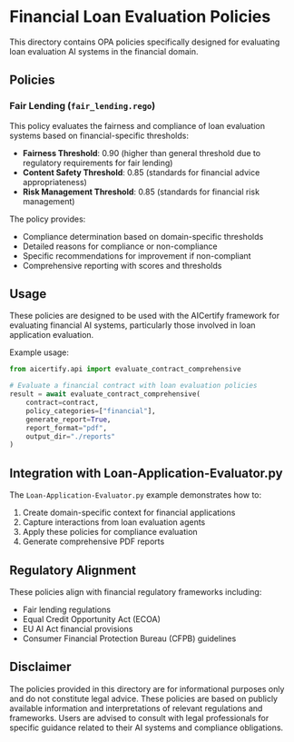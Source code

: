 # Financial Loan Evaluation Policies

This directory contains OPA policies specifically designed for evaluating loan evaluation AI systems in the financial domain.

## Policies

### Fair Lending (`fair_lending.rego`)

This policy evaluates the fairness and compliance of loan evaluation systems based on financial-specific thresholds:

- **Fairness Threshold**: 0.90 (higher than general threshold due to regulatory requirements for fair lending)
- **Content Safety Threshold**: 0.85 (standards for financial advice appropriateness)
- **Risk Management Threshold**: 0.85 (standards for financial risk management)

The policy provides:
- Compliance determination based on domain-specific thresholds
- Detailed reasons for compliance or non-compliance
- Specific recommendations for improvement if non-compliant
- Comprehensive reporting with scores and thresholds

## Usage

These policies are designed to be used with the AICertify framework for evaluating financial AI systems, particularly those involved in loan application evaluation.

Example usage:

```python
from aicertify.api import evaluate_contract_comprehensive

# Evaluate a financial contract with loan evaluation policies
result = await evaluate_contract_comprehensive(
    contract=contract,
    policy_categories=["financial"],
    generate_report=True,
    report_format="pdf",
    output_dir="./reports"
)
```

## Integration with Loan-Application-Evaluator.py

The `Loan-Application-Evaluator.py` example demonstrates how to:
1. Create domain-specific context for financial applications
2. Capture interactions from loan evaluation agents
3. Apply these policies for compliance evaluation
4. Generate comprehensive PDF reports

## Regulatory Alignment

These policies align with financial regulatory frameworks including:
- Fair lending regulations
- Equal Credit Opportunity Act (ECOA)
- EU AI Act financial provisions
- Consumer Financial Protection Bureau (CFPB) guidelines

## Disclaimer

The policies provided in this directory are for informational purposes only and do not constitute legal advice. These policies are based on publicly available information and interpretations of relevant regulations and frameworks. Users are advised to consult with legal professionals for specific guidance related to their AI systems and compliance obligations.